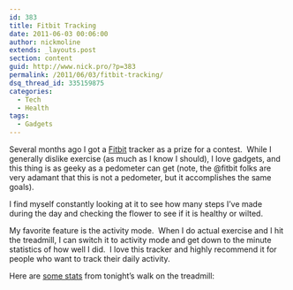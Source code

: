 ```yaml
---
id: 383
title: Fitbit Tracking
date: 2011-06-03 00:06:00
author: nickmoline
extends: _layouts.post
section: content
guid: http://www.nick.pro/?p=383
permalink: /2011/06/03/fitbit-tracking/
dsq_thread_id: 335159875
categories:
  - Tech
  - Health
tags:
  - Gadgets
---
```

Several months ago I got a [Fitbit](http://www.amazon.com/Fitbit-Wireless-Personal-Trainer/dp/B0031P3HY2%3FSubscriptionId%3D0P20NKJGP78BQ061KR02%26tag%3Dcapslog-20%26linkCode%3Dxm2%26camp%3D2025%26creative%3D165953%26creativeASIN%3DB0031P3HY2 "View product details at Amazon") tracker as a prize for a contest.  While I generally dislike exercise (as much as I know I should), I love gadgets, and this thing is as geeky as a pedometer can get (note, the @fitbit folks are very adamant that this is not a pedometer, but it accomplishes the same goals).

<!--more-->

<amp-img class="alignleft" src="{{ $page->baseUrl }}/wp-content/uploads/sites/4/2011/06/214dffo-VQL._SL160_.webp" alt="Fitbit" width="67" height="160" layout="intrinsic" lightbox>
  <amp-img fallback class="alignleft" src="{{ $page->baseUrl }}/wp-content/uploads/sites/4/2011/06/214dffo-VQL._SL160_.jpg" alt="Fitbit" width="67" height="160" layout="intrinsic" lightbox></amp-img>
</amp-img>
I find myself constantly looking at it to see how many steps I&#8217;ve made during the day and checking the flower to see if it is healthy or wilted.

My favorite feature is the activity mode.  When I do actual exercise and I hit the treadmill, I can switch it to activity mode and get down to the minute statistics of how well I did.  I love this tracker and highly recommend it for people who want to track their daily activity.

Here are [some stats](http://www.fitbit.com/user/223FZ9) from tonight&#8217;s walk on the treadmill:

<amp-img class="aligncenter" title="Treadmill Walk Statistics" alt="Treadmill Walk Statistics" src="{{ $page->baseUrl }}/wp-content/uploads/sites/4/2011/06/Region-capture-6.webp" width="547" height="321" data-recalc-dims="1" layout="intrinsic" lightbox>
  <amp-img fallback class="aligncenter" title="Treadmill Walk Statistics" alt="Treadmill Walk Statistics" src="{{ $page->baseUrl }}/wp-content/uploads/sites/4/2011/06/Region-capture-6.png" width="547" height="321" data-recalc-dims="1" layout="intrinsic" lightbox></amp-img>
</amp-img>
